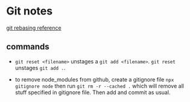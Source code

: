 # Git notes

[git rebasing reference](https://www.git-tower.com/learn/git/ebook/en/desktop-gui/advanced-topics/rebase#start)

## commands

- ```git reset <filename>``` unstages a ```git add <filename>```. 
```git reset``` unstages ```git add .```.

- to remove node_modules from github, create a gitignore file
```npx gitignore node```
then run
```git rm -r --cached .```
which will remove all stuff
specified in gitignore file.
Then add and commit as usual.